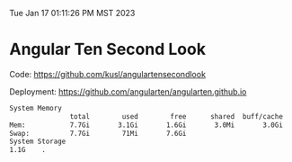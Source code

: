 Tue Jan 17 01:11:26 PM MST 2023

# Angular Ten Second Look

Code: https://github.com/kusl/angulartensecondlook

Deployment: https://github.com/angularten/angularten.github.io

```bash
System Memory
               total        used        free      shared  buff/cache   available
Mem:           7.7Gi       3.1Gi       1.6Gi       3.0Mi       3.0Gi       4.3Gi
Swap:          7.7Gi        71Mi       7.6Gi
System Storage
1.1G	.

